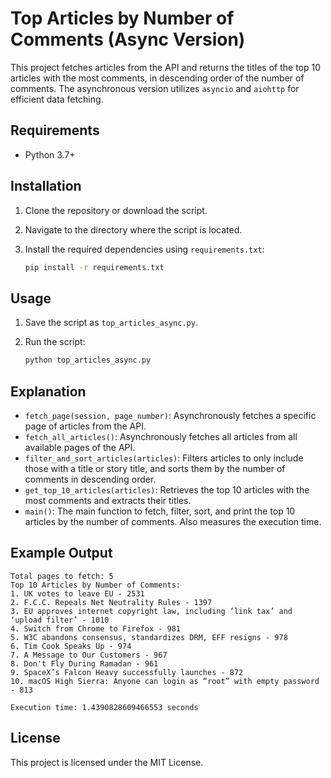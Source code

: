 # Top Articles by Number of Comments (Async Version)

This project fetches articles from the API and returns the titles of the top 10 articles with the most comments, in descending order of the number of comments. The asynchronous version utilizes `asyncio` and `aiohttp` for efficient data fetching.

## Requirements

- Python 3.7+

## Installation

1. Clone the repository or download the script.
2. Navigate to the directory where the script is located.
3. Install the required dependencies using `requirements.txt`:

    ```sh
    pip install -r requirements.txt
    ```

## Usage

1. Save the script as `top_articles_async.py`.
2. Run the script:

    ```sh
    python top_articles_async.py
    ```

## Explanation

- `fetch_page(session, page_number)`: Asynchronously fetches a specific page of articles from the API.
- `fetch_all_articles()`: Asynchronously fetches all articles from all available pages of the API.
- `filter_and_sort_articles(articles)`: Filters articles to only include those with a title or story title, and sorts them by the number of comments in descending order.
- `get_top_10_articles(articles)`: Retrieves the top 10 articles with the most comments and extracts their titles.
- `main()`: The main function to fetch, filter, sort, and print the top 10 articles by the number of comments. Also measures the execution time.

## Example Output

```
Total pages to fetch: 5
Top 10 Articles by Number of Comments:
1. UK votes to leave EU - 2531
2. F.C.C. Repeals Net Neutrality Rules - 1397
3. EU approves internet copyright law, including ‘link tax’ and ‘upload filter’ - 1010
4. Switch from Chrome to Firefox - 981
5. W3C abandons consensus, standardizes DRM, EFF resigns - 978
6. Tim Cook Speaks Up - 974
7. A Message to Our Customers - 967
8. Don't Fly During Ramadan - 961
9. SpaceX’s Falcon Heavy successfully launches - 872
10. macOS High Sierra: Anyone can login as “root” with empty password - 813

Execution time: 1.4390828609466553 seconds
```


## License

This project is licensed under the MIT License.
